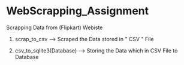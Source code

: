# WebScrapping_Assignment
Scrapping Data from (Flipkart) Webiste

1. scrap_to_csv --> Scraped the Data stored in " CSV " File

2. csv_to_sqlite3(Database) --> Storing the Data which in CSV File to Database
